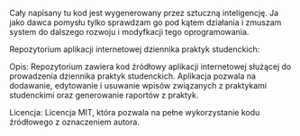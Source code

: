 Cały napisany tu kod jest wygenerowany przez sztuczną inteligencję. Ja jako dawca pomysłu tylko sprawdzam go pod kątem działania i zmuszam system do dalszego rozwoju i modyfkacji tego oprogramowania.

Repozytorium aplikacji internetowej dziennika praktyk studenckich:

Opis: Repozytorium zawiera kod źródłowy aplikacji internetowej służącej do prowadzenia dziennika praktyk studenckich. Aplikacja pozwala na dodawanie, edytowanie i usuwanie wpisów związanych z praktykami studenckimi oraz generowanie raportów z praktyk.

Licencja: Licencja MIT, która pozwala na pełne wykorzystanie kodu źródłowego z oznaczeniem autora.
